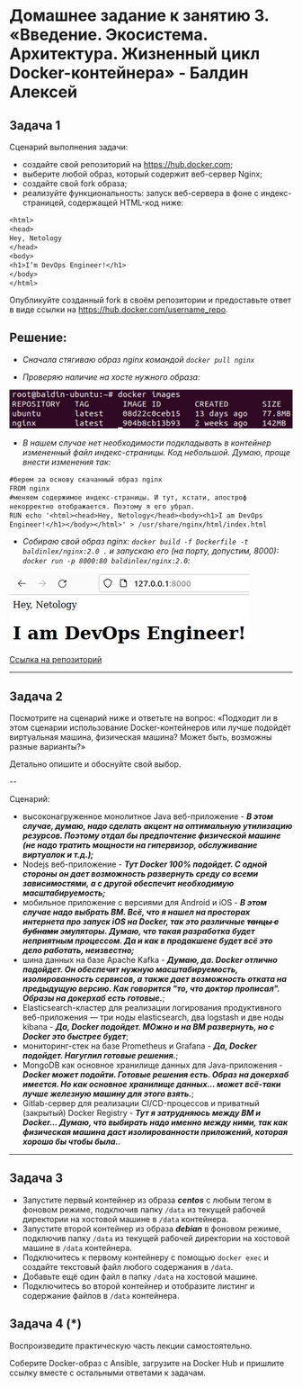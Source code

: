# Домашнее задание к занятию 3. «Введение. Экосистема. Архитектура. Жизненный цикл Docker-контейнера» - Балдин Алексей

## Задача 1

Сценарий выполнения задачи:

- создайте свой репозиторий на https://hub.docker.com;
- выберите любой образ, который содержит веб-сервер Nginx;
- создайте свой fork образа;
- реализуйте функциональность:
запуск веб-сервера в фоне с индекс-страницей, содержащей HTML-код ниже:
```
<html>
<head>
Hey, Netology
</head>
<body>
<h1>I’m DevOps Engineer!</h1>
</body>
</html>
```

Опубликуйте созданный fork в своём репозитории и предоставьте ответ в виде ссылки на https://hub.docker.com/username_repo.

## Решение:

- *Сначала стягиваю образ nginx командой ```docker pull nginx```*

- *Проверяю наличие на хосте нужного образа:* 

![DOCKER](images/1.jpg)

- *В нашем случае нет необходимости подкладывать в контейнер измененный файл индекс-страницы. Код небольшой. Думаю, проще внести изменения так:* 

```
#берем за основу скачанный образ nginx 
FROM nginx
#меняем содержимое индекс-страницы. И тут, кстати, апостроф некорректно отображается. Поэтому я его убрал.
RUN echo '<html><head>Hey, Netology</head><body><h1>I am DevOps Engineer!</h1></body></html>' > /usr/share/nginx/html/index.html
```

- *Собираю свой образ nginx: ```docker build -f Dockerfile -t baldinlex/nginx:2.0 .``` и запускаю его (на порту, допустим, 8000): ```docker run -p 8000:80 baldinlex/nginx:2.0```:*

![DOCKER](images/2.jpg)

[Ссылка на репозиторий](https://hub.docker.com/repository/docker/baldinlex/nginx/general)

---

## Задача 2

Посмотрите на сценарий ниже и ответьте на вопрос:
«Подходит ли в этом сценарии использование Docker-контейнеров или лучше подойдёт виртуальная машина, физическая машина? Может быть, возможны разные варианты?»

Детально опишите и обоснуйте свой выбор.

--

Сценарий:

- высоконагруженное монолитное Java веб-приложение - ***В этом случае, думаю, надо сделать акцент на оптимальную утилизацию резурсов. Поэтому отдал бы предпочтение физической машине (не надо тратить мощности на гипервизор, обслуживание виртуалок и т.д.);***
- Nodejs веб-приложение - ***Тут Docker 100% подойдет. С одной стороны он дает возможность развернуть среду со всеми зависимостями, а с другой обеспечит необходимую масштабируемость;***
- мобильное приложение c версиями для Android и iOS - ***В этом случае надо выбрать ВМ. Всё, что я нашел на просторах интернета про запуск iOS на Docker, так это различные ~~танцы с бубнами~~ эмуляторы. Думаю, что такая разработка будет неприятным процессом. Да и как в продакшене будет всё это дело работать, неизвестно;***
- шина данных на базе Apache Kafka - ***Думаю, да. Docker отлично подойдет. Он обеспечит нужную масштабируемость, изолированность сервисов, а также дает возможность отката на предыдущую версию. Как говорится "то, что доктор прописал". Образы на докерхаб есть готовые.***;
- Elasticsearch-кластер для реализации логирования продуктивного веб-приложения — три ноды elasticsearch, два logstash и две ноды kibana - ***Да, Docker подойдет. МОжно и на ВМ развернуть, но с Docker это быстрее будет***;
- мониторинг-стек на базе Prometheus и Grafana - ***Да, Docker подойдет. Нагуглил готовые решения.***;
- MongoDB как основное хранилище данных для Java-приложения - ***Docker может подойти. Готовые решения есть. Образ на докерхаб имеется. Но как основное хранилище данных... может всё-таки лучше железную машину для этого взять.***;
- Gitlab-сервер для реализации CI/CD-процессов и приватный (закрытый) Docker Registry - ***Тут я затрудняюсь между ВМ и Docker... Думаю, что выбирать надо именно между ними, так как физическая машина даст изолированности приложений, которая хорошо бы чтобы была.***.

---

## Задача 3

- Запустите первый контейнер из образа ***centos*** c любым тегом в фоновом режиме, подключив папку ```/data``` из текущей рабочей директории на хостовой машине в ```/data``` контейнера.
- Запустите второй контейнер из образа ***debian*** в фоновом режиме, подключив папку ```/data``` из текущей рабочей директории на хостовой машине в ```/data``` контейнера.
- Подключитесь к первому контейнеру с помощью ```docker exec``` и создайте текстовый файл любого содержания в ```/data```.
- Добавьте ещё один файл в папку ```/data``` на хостовой машине.
- Подключитесь во второй контейнер и отобразите листинг и содержание файлов в ```/data``` контейнера.

## Задача 4 (*)

Воспроизведите практическую часть лекции самостоятельно.

Соберите Docker-образ с Ansible, загрузите на Docker Hub и пришлите ссылку вместе с остальными ответами к задачам.

